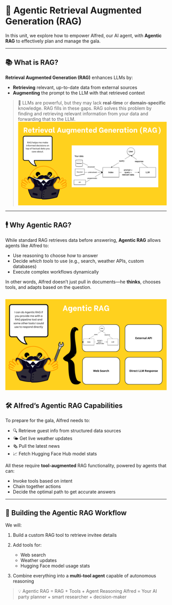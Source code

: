 # 🧠 Agentic Retrieval Augmented Generation (RAG)

In this unit, we explore how to empower Alfred, our AI agent, with **Agentic RAG** to effectively plan and manage the gala.

---

## 📚 What is RAG?

**Retrieval Augmented Generation (RAG)** enhances LLMs by:

* **Retrieving** relevant, up-to-date data from external sources
* **Augmenting** the prompt to the LLM with that retrieved context

> 🤖 LLMs are powerful, but they may lack **real-time** or **domain-specific** knowledge. RAG fills in these gaps.
> RAG solves this problem by finding and retrieving relevant information from your data and forwarding that to the LLM.
![RAG](../assets/rag%20(1).png)
---

## 🕴️ Why Agentic RAG?

While standard RAG retrieves data before answering, **Agentic RAG** allows agents like Alfred to:

* Use reasoning to choose *how* to answer
* Decide *which tools* to use (e.g., search, weather APIs, custom databases)
* Execute complex workflows dynamically

In other words, Alfred doesn’t just pull in documents—he **thinks**, chooses tools, and adapts based on the question.

![Agentic RAG](../assets/agentic-rag%20(1).png)
---

## 🛠️ Alfred’s Agentic RAG Capabilities

To prepare for the gala, Alfred needs to:

* 🔍 Retrieve guest info from structured data sources
* 🌤️ Get live weather updates
* 🗞️ Pull the latest news
* 📈 Fetch Hugging Face Hub model stats

All these require **tool-augmented** RAG functionality, powered by agents that can:

* Invoke tools based on intent
* Chain together actions
* Decide the optimal path to get accurate answers

---

## 🚀 Building the Agentic RAG Workflow

We will:

1. Build a custom RAG tool to retrieve invitee details
2. Add tools for:

   * Web search
   * Weather updates
   * Hugging Face model usage stats
3. Combine everything into a **multi-tool agent** capable of autonomous reasoning

> 💡 Agentic RAG = RAG + Tools + Agent Reasoning
> Alfred = Your AI party planner + smart researcher + decision-maker
